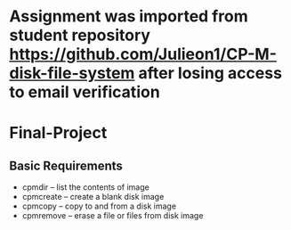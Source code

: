 # Assignment was imported from student repository https://github.com/Julieon1/CP-M-disk-file-system after losing access to email verification



# Final-Project

## Basic Requirements
* cpmdir – list the contents of image
* cpmcreate – create a blank disk image
* cpmcopy – copy to and from a disk image
* cpmremove – erase a file or files from disk image
